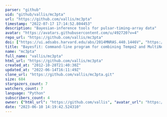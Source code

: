 ```yaml
---
parser: "github"
uid: "github/vallis/mc3pta"
url: "https://github.com/vallis/mc3pta"
timestamp: "2022-07-17 17:14:52.804453"
description: "Bayesian-inference tools for pulsar-timing-array data"
avatar: "https://avatars.githubusercontent.com/u/492720?v=4"
repo_url: "https://github.com/vallis/mc3pta"
doi: ["https://ui.adsabs.harvard.edu/abs/2014MNRAS.440.1446V", "https://ui.adsabs.harvard.edu/abs/2020ascl.soft02018V/abstract"]
title: "Bayesfit: Command-line program for combining Tempo2 and MultiNest components"
name: "mc3pta"
full_name: "vallis/mc3pta"
html_url: "https://github.com/vallis/mc3pta"
created_at: "2012-10-28T21:40:30Z"
updated_at: "2022-06-14T16:11:49Z"
clone_url: "https://github.com/vallis/mc3pta.git"
size: 684
stargazers_count: 7
watchers_count: 7
language: "Python"
subscribers_count: 4
owner: {"html_url": "https://github.com/vallis", "avatar_url": "https://avatars.githubusercontent.com/u/492720?v=4", "login": "vallis", "type": "User"}
date: "2023-06-10 14:19:42.524310"
---
```

